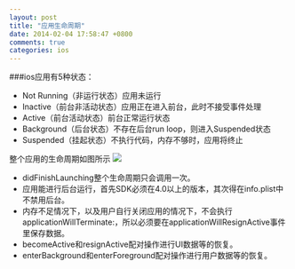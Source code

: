 ```yaml
---
layout: post
title: "应用生命周期"
date: 2014-02-04 17:58:47 +0800
comments: true
categories: ios
---
```

###ios应用有5种状态：   

*  Not Running（非运行状态）应用未运行
*  Inactive（前台非活动状态）应用正在进入前台，此时不接受事件处理
*  Active（前台活动状态）前台正常运行状态
*  Background（后台状态）不存在后台run loop，则进入Suspended状态
*  Suspended（挂起状态）不执行代码，内存不够时，应用将终止

整个应用的生命周期如图所示
![](http://www.cocoanetics.com/files/Bildschirmfoto-2012-03-05-um-5.26.29-PM.png)

* didFinishLaunching整个生命周期只会调用一次。
* 应用能进行后台运行，首先SDK必须在4.0以上的版本，其次得在info.plist中不禁用后台。
* 内存不足情况下，以及用户自行关闭应用的情况下，不会执行applicationWillTerminate:，所以必须要在applicationWillResignActive事件里保存数据。
* becomeActive和resignActive配对操作进行UI数据等的恢复。
* enterBackground和enterForeground配对操作进行用户数据等的恢复。